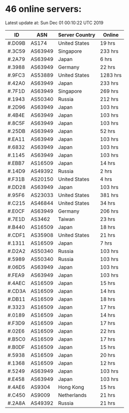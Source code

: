 # 46 online servers:

Latest update at: Sun Dec 01 00:10:22 UTC 2019

| ID | ASN | Server Country | Online |
| -- | --- | -------------- | ------ |
| #.D09B | AS174 | United States | 19 hrs |
| #.3C59 | AS63949 | Singapore | 233 hrs |
| #.2A79 | AS63949 | Japan | 6 hrs |
| #.3988 | AS63949 | Germany | 22 hrs |
| #.9FC3 | AS53889 | United States | 1283 hrs |
| #.42A0 | AS63949 | Japan | 233 hrs |
| #.7F1D | AS63949 | Singapore | 269 hrs |
| #.1943 | AS50340 | Russia | 212 hrs |
| #.2D96 | AS63949 | Japan | 103 hrs |
| #.4B4E | AS63949 | Japan | 103 hrs |
| #.8C5F | AS63949 | Japan | 103 hrs |
| #.25DB | AS63949 | Japan | 52 hrs |
| #.EA11 | AS63949 | Japan | 103 hrs |
| #.6832 | AS63949 | Japan | 103 hrs |
| #.1145 | AS63949 | Japan | 103 hrs |
| #.EBB7 | AS16509 | Japan | 14 hrs |
| #.14D9 | AS49392 | Russia | 2 hrs |
| #.F31B | AS20150 | United States | 4 hrs |
| #.DD28 | AS63949 | Japan | 103 hrs |
| #.95F6 | AS23033 | United States | 381 hrs |
| #.C215 | AS46844 | United States | 34 hrs |
| #.E0CF | AS63949 | Germany | 206 hrs |
| #.7E1D | AS3462 | Taiwan | 23 hrs |
| #.B440 | AS16509 | Japan | 18 hrs |
| #.CDF1 | AS35908 | United States | 21 hrs |
| #.1311 | AS16509 | Japan | 7 hrs |
| #.D2A2 | AS50340 | Russia | 103 hrs |
| #.5989 | AS50340 | Russia | 103 hrs |
| #.06D5 | AS63949 | Japan | 103 hrs |
| #.FEA9 | AS63949 | Japan | 103 hrs |
| #.4AEC | AS16509 | Japan | 15 hrs |
| #.CD3A | AS16509 | Japan | 14 hrs |
| #.DB11 | AS16509 | Japan | 18 hrs |
| #.3323 | AS16509 | Japan | 17 hrs |
| #.0189 | AS16509 | Japan | 14 hrs |
| #.F3D9 | AS16509 | Japan | 17 hrs |
| #.02E6 | AS16509 | Japan | 22 hrs |
| #.B5C0 | AS16509 | Japan | 17 hrs |
| #.B0DF | AS16509 | Japan | 15 hrs |
| #.5938 | AS16509 | Japan | 20 hrs |
| #.1368 | AS16509 | Japan | 12 hrs |
| #.5249 | AS63949 | Japan | 103 hrs |
| #.E458 | AS63949 | Japan | 103 hrs |
| #.4AE6 | AS9304 | Hong Kong | 15 hrs |
| #.C450 | AS9009 | Netherlands | 21 hrs |
| #.2A8A | AS49392 | Russia | 21 hrs |


